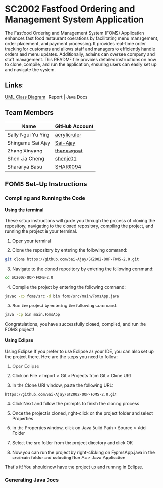 # SC2002 Fastfood Ordering and Management System Application

The Fastfood Ordering and Management System (FOMS) Application enhances fast food restaurant operations by facilitating menu management, order placement, and payment processing. It provides real-time order tracking for customers and allows staff and managers to efficiently handle orders and menu updates. Additionally, admins can oversee company and staff management. This README file provides detailed instructions on how to clone, compile, and run the application, ensuring users can easily set up and navigate the system.

## Links: 
[UML Class Diagram](https://github.com/Sai-Ajay/SC2002-OOP-FOMS-2.0/tree/main/foms/umldiagram) | Report | Java Docs

## Team Members
| Name               | GitHub Account      |
| ------------------ | ------------------- |
| Sally Ngui Yu Ying | [acrylicruler](https://github.com/acrylicruler)   |
| Shingamu Sai Ajay  | [Sai-Ajay](https://github.com/Sai-Ajay)           |
| Zhang Xinyang      | [thenewgoat](https://github.com/thenewgoat)       |
| Shen Jia Cheng     | [shenjc01](https://github.com/shenjc01)           |
| Sharanya Basu      | [SHAR0094](https://github.com/SHAR0094)             |

## FOMS Set-Up Instructions
### Compiling and Running the Code
#### Using the terminal
These setup instructions will guide you through the process of cloning the repository, navigating to the cloned repository, compiling the project, and running the project in your terminal.

1. Open your terminal

2. Clone the repository by entering the following command:
```Bash
git clone https://github.com/Sai-Ajay/SC2002-OOP-FOMS-2.0.git
```
3. Navigate to the cloned repository by entering the following command:
```Bash
cd SC2002-OOP-FOMS-2.0
```
4. Compile the project by entering the following command:
```Bash
javac -cp foms/src -d bin foms/src/main/FomsApp.java
```
5. Run the project by entering the following command:
```Bash
java -cp bin main.FomsApp
```
Congratulations, you have successfully cloned, compiled, and run the FOMS project!

#### Using Eclipse
Using Eclipse
If you prefer to use Eclipse as your IDE, you can also set up the project there. Here are the steps you need to follow:

1. Open Eclipse

2. Click on File > Import > Git > Projects from Git > Clone URI

3. In the Clone URI window, paste the following URL:
```html
https://github.com/Sai-Ajay/SC2002-OOP-FOMS-2.0.git
```

4. Click Next and follow the prompts to finish the cloning process

5. Once the project is cloned, right-click on the project folder and select Properties

6. In the Properties window, click on Java Build Path > Source > Add Folder

7. Select the src folder from the project directory and click OK

8. Now you can run the project by right-clicking on FypmsApp.java in the src/main folder and selecting Run As > Java Application

That's it! You should now have the project up and running in Eclipse.

### Generating Java Docs













